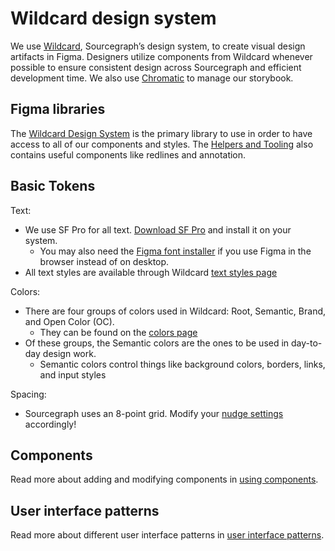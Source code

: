 # Wildcard design system

We use [Wildcard](https://www.figma.com/file/NIsN34NH7lPu04olBzddTw/Wildcard-Design-System?node-id=891%3A0), Sourcegraph’s design system, to create visual design artifacts in Figma. Designers utilize components from Wildcard whenever possible to ensure consistent design across Sourcegraph and efficient development time. We also use [Chromatic](https://www.chromatic.com/library?appId=5f0f381c0e50750022dc6bf7) to manage our storybook.

## Figma libraries

The [Wildcard Design System](https://www.figma.com/file/NIsN34NH7lPu04olBzddTw/Wildcard-Design-System?node-id=891%3A0) is the primary library to use in order to have access to all of our components and styles. The [Helpers and Tooling](https://www.figma.com/file/8qNcDzOXLj1hcOM76WDPN9/%F0%9F%9B%A0Project-Tools?node-id=72%3A20) also contains useful components like redlines and annotation.

## Basic Tokens

Text:

- We use SF Pro for all text. [Download SF Pro](https://drive.google.com/drive/folders/1X1hwQr4lGGVn5BDe4f09q_xRqboQZpsQ) and install it on your system.
  - You may also need the [Figma font installer](https://www.figma.com/downloads/) if you use Figma in the browser instead of on desktop.
- All text styles are available through Wildcard [text styles page](https://www.figma.com/file/NIsN34NH7lPu04olBzddTw/?node-id=5601%3A65477)

Colors:

- There are four groups of colors used in Wildcard: Root, Semantic, Brand, and Open Color (OC).
  - They can be found on the [colors page](https://www.figma.com/file/NIsN34NH7lPu04olBzddTw/?node-id=5123%3A64178)
- Of these groups, the Semantic colors are the ones to be used in day-to-day design work.
  - Semantic colors control things like background colors, borders, links, and input styles

Spacing:

- Sourcegraph uses an 8-point grid. Modify your [nudge settings](https://help.figma.com/hc/en-us/articles/4404575206295-Set-small-and-big-nudge-values) accordingly!

## Components

Read more about adding and modifying components in [using components](./using-components.md).

## User interface patterns

Read more about different user interface patterns in [user interface patterns](./user-interface-patterns.md).
